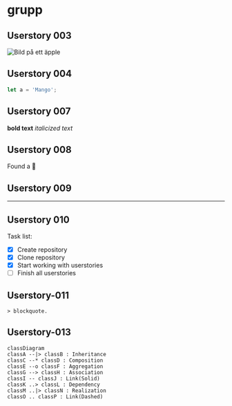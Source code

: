 # grupp


## Userstory 003

![Bild på ett äpple](https://source.unsplash.com/random/1600x900?apple)


## Userstory 004

```javascript
let a = 'Mango';

```

## Userstory 007

**bold text** *italicized text*

## Userstory 008

Found a :bug:


## Userstory 009

---

## Userstory 010

Task list:
- [x] Create repository
- [x] Clone repository
- [x] Start working with userstories
- [ ] Finish all userstories

## Userstory-011
```
> blockquote.
```
## Userstory-013
```Mermaid
classDiagram
classA --|> classB : Inheritance
classC --* classD : Composition
classE --o classF : Aggregation
classG --> classH : Association
classI -- classJ : Link(Solid)
classK ..> classL : Dependency
classM ..|> classN : Realization
classO .. classP : Link(Dashed)
```
